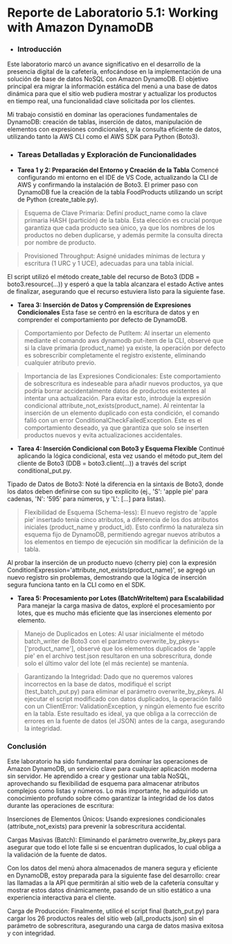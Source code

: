 # **Reporte de Laboratorio 5.1: Working with Amazon DynamoDB**

- ### Introducción

Este laboratorio marcó un avance significativo en el desarrollo de la presencia digital de la cafetería, enfocándose en la implementación de una solución de base de datos NoSQL con Amazon DynamoDB. El objetivo principal era migrar la información estática del menú a una base de datos dinámica para que el sitio web pudiera mostrar y actualizar los productos en tiempo real, una funcionalidad clave solicitada por los clientes.

Mi trabajo consistió en dominar las operaciones fundamentales de DynamoDB: creación de tablas, inserción de datos, manipulación de elementos con expresiones condicionales, y la consulta eficiente de datos, utilizando tanto la AWS CLI como el AWS SDK para Python (Boto3).

- ### Tareas Detalladas y Exploración de Funcionalidades

- **Tarea 1 y 2: Preparación del Entorno y Creación de la Tabla**
Comencé configurando mi entorno en el IDE de VS Code, actualizando la CLI de AWS y confirmando la instalación de Boto3. El primer paso con DynamoDB fue la creación de la tabla FoodProducts utilizando un script de Python (create_table.py).

> Esquema de Clave Primaria: Definí product_name como la clave primaria HASH (partición) de la tabla. Esta elección es crucial porque garantiza que cada producto sea único, ya que los nombres de los productos no deben duplicarse, y además permite la consulta directa por nombre de producto.

> Provisioned Throughput: Asigné unidades mínimas de lectura y escritura (1 URC y 1 UCE), adecuadas para una tabla inicial.

El script utilizó el método create_table del recurso de Boto3 (DDB = boto3.resource(...)) y esperó a que la tabla alcanzara el estado Active antes de finalizar, asegurando que el recurso estuviera listo para la siguiente fase.

- **Tarea 3: Inserción de Datos y Comprensión de Expresiones Condicionales**
Esta fase se centró en la escritura de datos y en comprender el comportamiento por defecto de DynamoDB.

> Comportamiento por Defecto de PutItem: Al insertar un elemento mediante el comando aws dynamodb put-item de la CLI, observé que si la clave primaria (product_name) ya existe, la operación por defecto es sobrescribir completamente el registro existente, eliminando cualquier atributo previo.

> Importancia de las Expresiones Condicionales: Este comportamiento de sobrescritura es indeseable para añadir nuevos productos, ya que podría borrar accidentalmente datos de productos existentes al intentar una actualización. Para evitar esto, introduje la expresión condicional attribute_not_exists(product_name). Al reintentar la inserción de un elemento duplicado con esta condición, el comando falló con un error ConditionalCheckFailedException. Este es el comportamiento deseado, ya que garantiza que solo se inserten productos nuevos y evita actualizaciones accidentales.

- **Tarea 4: Inserción Condicional con Boto3 y Esquema Flexible**
Continué aplicando la lógica condicional, esta vez usando el método put_item del cliente de Boto3 (DDB = boto3.client(...)) a través del script conditional_put.py.

Tipado de Datos de Boto3: Noté la diferencia en la sintaxis de Boto3, donde los datos deben definirse con su tipo explícito (ej., 'S': 'apple pie' para cadenas, 'N': '595' para números, y 'L': [...] para listas).

> Flexibilidad de Esquema (Schema-less): El nuevo registro de 'apple pie' insertado tenía cinco atributos, a diferencia de los dos atributos iniciales (product_name y product_id). Esto confirmó la naturaleza sin esquema fijo de DynamoDB, permitiendo agregar nuevos atributos a los elementos en tiempo de ejecución sin modificar la definición de la tabla.

Al probar la inserción de un producto nuevo (cherry pie) con la expresión ConditionExpression='attribute_not_exists(product_name)', se agregó un nuevo registro sin problemas, demostrando que la lógica de inserción segura funciona tanto en la CLI como en el SDK.

- **Tarea 5: Procesamiento por Lotes (BatchWriteItem) para Escalabilidad**
Para manejar la carga masiva de datos, exploré el procesamiento por lotes, que es mucho más eficiente que las inserciones elemento por elemento.

> Manejo de Duplicados en Lotes: Al usar inicialmente el método batch_writer de Boto3 con el parámetro overwrite_by_pkeys=['product_name'], observé que los elementos duplicados de 'apple pie' en el archivo test.json resultaron en una sobrescritura, donde solo el último valor del lote (el más reciente) se mantenía.

> Garantizando la Integridad: Dado que no queremos valores incorrectos en la base de datos, modifiqué el script (test_batch_put.py) para eliminar el parámetro overwrite_by_pkeys. Al ejecutar el script modificado con datos duplicados, la operación falló con un ClientError: ValidationException, y ningún elemento fue escrito en la tabla. Este resultado es ideal, ya que obliga a la corrección de errores en la fuente de datos (el JSON) antes de la carga, asegurando la integridad.

### Conclusión

Este laboratorio ha sido fundamental para dominar las operaciones de Amazon DynamoDB, un servicio clave para cualquier aplicación moderna sin servidor. He aprendido a crear y gestionar una tabla NoSQL, aprovechando su flexibilidad de esquema para almacenar atributos complejos como listas y números. Lo más importante, he adquirido un conocimiento profundo sobre cómo garantizar la integridad de los datos durante las operaciones de escritura:

Inserciones de Elementos Únicos: Usando expresiones condicionales (attribute_not_exists) para prevenir la sobrescritura accidental.

Cargas Masivas (Batch): Eliminando el parámetro overwrite_by_pkeys para asegurar que todo el lote falle si se encuentran duplicados, lo cual obliga a la validación de la fuente de datos.

Con los datos del menú ahora almacenados de manera segura y eficiente en DynamoDB, estoy preparada para la siguiente fase del desarrollo: crear las llamadas a la API que permitirán al sitio web de la cafetería consultar y mostrar estos datos dinámicamente, pasando de un sitio estático a una experiencia interactiva para el cliente.



Carga de Producción: Finalmente, utilicé el script final (batch_put.py) para cargar los 26 productos reales del sitio web (all_products.json) sin el parámetro de sobrescritura, asegurando una carga de datos masiva exitosa y con integridad.
